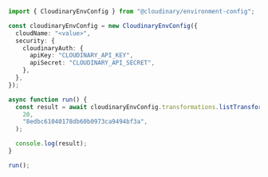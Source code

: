 <!-- Start SDK Example Usage [usage] -->
```typescript
import { CloudinaryEnvConfig } from "@cloudinary/environment-config";

const cloudinaryEnvConfig = new CloudinaryEnvConfig({
  cloudName: "<value>",
  security: {
    cloudinaryAuth: {
      apiKey: "CLOUDINARY_API_KEY",
      apiSecret: "CLOUDINARY_API_SECRET",
    },
  },
});

async function run() {
  const result = await cloudinaryEnvConfig.transformations.listTransformations(
    20,
    "8edbc61040178db60b0973ca9494bf3a",
  );

  console.log(result);
}

run();

```
<!-- End SDK Example Usage [usage] -->